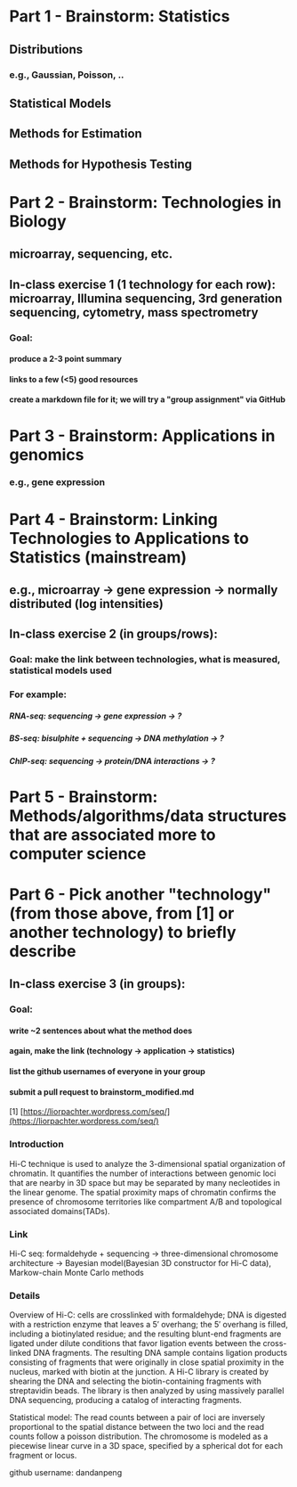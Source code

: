 
# Part 1 - Brainstorm: Statistics

## Distributions
### e.g., Gaussian, Poisson, ..

## Statistical Models
## Methods for Estimation
## Methods for Hypothesis Testing

# Part 2 - Brainstorm: Technologies in Biology

## microarray, sequencing, etc.

## In-class exercise 1 (1 technology for each row): microarray, Illumina sequencing, 3rd generation sequencing, cytometry, mass spectrometry

### Goal: 
#### produce a 2-3 point summary
#### links to a few (<5) good resources
#### create a markdown file for it; we will try a "group assignment" via GitHub

# Part 3 - Brainstorm: Applications in genomics 

### e.g., gene expression

# Part 4 - Brainstorm: Linking Technologies to Applications to Statistics (mainstream)

## e.g., microarray -> gene expression -> normally distributed (log intensities)

## In-class exercise 2 (in groups/rows): 
### Goal: make the link between technologies, what is measured, statistical models used
### For example:
##### RNA-seq: sequencing -> gene expression -> ?
##### BS-seq: bisulphite + sequencing -> DNA methylation -> ?
##### ChIP-seq: sequencing -> protein/DNA interactions -> ?

# Part 5 - Brainstorm: Methods/algorithms/data structures that are associated more to computer science

# Part 6 - Pick another "technology" (from those above, from [1] or another technology) to briefly describe

## In-class exercise 3 (in groups): 
### Goal: 
#### write ~2 sentences about what the method does
#### again, make the link (technology -> application -> statistics)
#### list the github usernames of everyone in your group
#### submit a pull request to brainstorm_modified.md

[1] [https://liorpachter.wordpress.com/seq/](https://liorpachter.wordpress.com/seq/)
### Introduction

Hi-C technique is used to analyze the 3-dimensional spatial organization of chromatin. It quantifies the number of interactions between genomic loci that are nearby in 3D space but may be separated by many necleotides in the linear genome. The spatial proximity maps of chromatin confirms the presence of chromosome territories like compartment A/B and topological associated domains(TADs).

### Link

Hi-C seq: formaldehyde + sequencing -> three-dimensional chromosome architecture -> Bayesian model(Bayesian 3D constructor for Hi-C data), Markow-chain Monte Carlo methods

### Details

Overview of Hi-C: cells are crosslinked with formaldehyde; DNA is digested with a restriction enzyme that leaves a 5′ overhang; the 5′ overhang is filled, including a biotinylated residue; and the resulting blunt-end fragments are ligated under dilute conditions that favor ligation events between the cross-linked DNA fragments. The resulting DNA sample contains ligation products consisting of fragments that were originally in close spatial proximity in the nucleus, marked with biotin at the junction. A Hi-C library is created by shearing the DNA and selecting the biotin-containing fragments with streptavidin beads. The library is then analyzed by using massively parallel DNA sequencing, producing a catalog of interacting fragments.

Statistical model: The read counts between a pair of loci are inversely proportional to the spatial distance between the two loci and the read counts follow a poisson distribution. The chromosome is modeled as a piecewise linear curve in a 3D space, specified by a spherical dot for each fragment or locus. 

github username: dandanpeng


